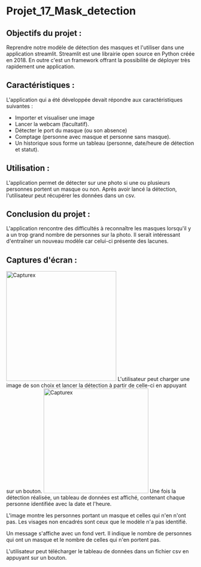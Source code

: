 # Projet_17_Mask_detection

## Objectifs du projet :
Reprendre notre modèle de détection des masques et l'utiliser dans une application streamlit. 
Streamlit est une librairie open source en Python créée en 2018.
En outre c'est un framework offrant la possibilité de déployer très rapidement une application.

## Caractéristiques :
L'application qui a été développée devait répondre aux caractéristiques suivantes :
- Importer et visualiser une image
- Lancer la webcam (facultatif).
- Détecter le port du masque (ou son absence)
- Comptage (personne avec masque et personne sans masque).
- Un historique sous forme un tableau (personne, date/heure de détection et statut).


## Utilisation :
L'application permet de détecter sur une photo si une ou plusieurs personnes portent un masque ou non.
Après avoir lancé la détection, l'utilisateur peut récupérer les données dans un csv. 

## Conclusion du projet :
L'application rencontre des difficultés à reconnaître les masques lorsqu'il y a un trop grand nombre de personnes sur la photo.
Il serait intéressant d'entraîner un nouveau modèle car celui-ci présente des lacunes. 


## Captures d'écran :

<img width="294" alt="Capturex" src="https://user-images.githubusercontent.com/95342688/167912060-685cf1e3-b9fc-49de-b5e4-9d454b636e82.PNG"> 
L'utilisateur peut charger une image de son choix et lancer la détection à partir de celle-ci en appuyant sur un bouton. 



<img width="280" alt="Capturex" src="https://user-images.githubusercontent.com/95342688/167912306-b10a506b-898f-49a5-80ab-d8be26f2ab0b.PNG">
Une fois la détection réalisée, un tableau de données est affiché, contenant chaque personne identifiée avec la date et l'heure. 

L'image montre les personnes portant un masque et celles qui n'en n'ont pas. Les visages non encadrés sont ceux que le modèle n'a pas identifié.

Un message s'affiche avec un fond vert. Il indique le nombre de personnes qui ont un masque et le nombre de celles qui n'en portent pas. 

L'utilisateur peut télécharger le tableau de données dans un fichier csv en appuyant sur un bouton. 
